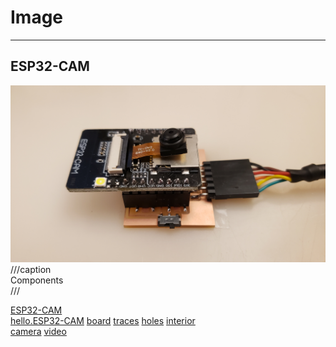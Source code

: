 # Image

---

## ESP32-CAM

![](../networking_communications/ESP32/hello.ESP32-CAM.jpg)  
///caption  
Components  
///

[ESP32-CAM](https://www.amazon.com/s?k=ESP32-cam)  
[hello.ESP32-CAM](../networking_communications/ESP32/hello.ESP32-CAM) [board](../networking_communications/ESP32/hello.ESP32-CAM.png) [traces](../networking_communications/ESP32/hello.ESP32-CAM.traces.png) [holes](../networking_communications/ESP32/hello.ESP32-CAM.holes.png) [interior](../networking_communications/ESP32/hello.ESP32-CAM.interior.png)  
[camera](https://www.uctronics.com/download/cam_module/OV2640DS.pdf) [video](../networking_communications/ESP32/hello.ESP32-CAM.video.mp4)
